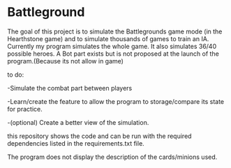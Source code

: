 # Battleground
The goal of this project is to simulate the Battlegrounds game mode (in the Hearthstone game) and to simulate thousands of games to train an IA.
Currently my program simulates the whole game. It also simulates 36/40 possible heroes.
A Bot part exists but is not proposed at the launch of the program.(Because its not allow in game)

to do: 

-Simulate the combat part between players

-Learn/create the feature to allow the program to storage/compare its state for practice.

-(optional) Create a better view of the simulation.

this repository shows the code and can be run with the required dependencies listed in the requirements.txt file.

The program does not display the description of the cards/minions used. 

